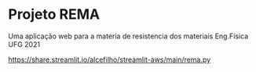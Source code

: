 # Projeto REMA
Uma aplicação web para a materia de resistencia dos materiais Eng.Física UFG 2021


https://share.streamlit.io/alcefilho/streamlit-aws/main/rema.py

